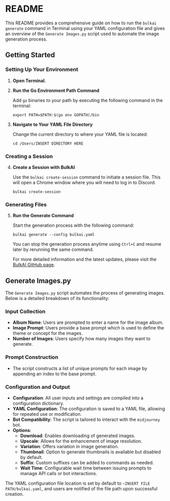 # README

This README provides a comprehensive guide on how to run the `bulkai generate` command in Terminal using your YAML configuration file and gives an overview of the `Generate Images.py` script used to automate the image generation process.

## Getting Started

### Setting Up Your Environment

1. **Open Terminal.**

2. **Run the Go Environment Path Command**

    Add `go` binaries to your path by executing the following command in the terminal:

    ```shell
    export PATH=$PATH:$(go env GOPATH)/bin
    ```

3. **Navigate to Your YAML File Directory**

    Change the current directory to where your YAML file is located:

    ```shell
    cd /Users/INSERT DIRECTORY HERE
    ```

### Creating a Session

4. **Create a Session with BulkAI**

    Use the `bulkai create-session` command to initiate a session file. This will open a Chrome window where you will need to log in to Discord.

    ```shell
    bulkai create-session
    ```

### Generating Files

5. **Run the Generate Command**

    Start the generation process with the following command:

    ```shell
    bulkai generate --config bulkai.yaml
    ```

    You can stop the generation process anytime using `Ctrl+C` and resume later by rerunning the same command.

   For more detailed information and the latest updates, please visit the [BulkAI GitHub page](https://github.com/bulkai).
   

## Generate Images.py

The `Generate Images.py` script automates the process of generating images. Below is a detailed breakdown of its functionality:

### Input Collection
- **Album Name**: Users are prompted to enter a name for the image album.
- **Image Prompt**: Users provide a base prompt which is used to define the theme or concept for the images.
- **Number of Images**: Users specify how many images they want to generate.

### Prompt Construction
- The script constructs a list of unique prompts for each image by appending an index to the base prompt.

### Configuration and Output
- **Configuration**: All user inputs and settings are compiled into a configuration dictionary.
- **YAML Configuration**: The configuration is saved to a YAML file, allowing for repeated use or modification.
- **Bot Compatibility**: The script is tailored to interact with the `midjourney` bot.
- **Options**:
  - **Download**: Enables downloading of generated images.
  - **Upscale**: Allows for the enhancement of image resolution.
  - **Variation**: Offers variation in image generation.
  - **Thumbnail**: Option to generate thumbnails is available but disabled by default.
  - **Suffix**: Custom suffixes can be added to commands as needed.
  - **Wait Time**: Configurable wait time between issuing prompts to manage API calls or bot interactions.

The YAML configuration file location is set by default to `~INSERT FILE PATH/bulkai.yaml`, and users are notified of the file path upon successful creation.
